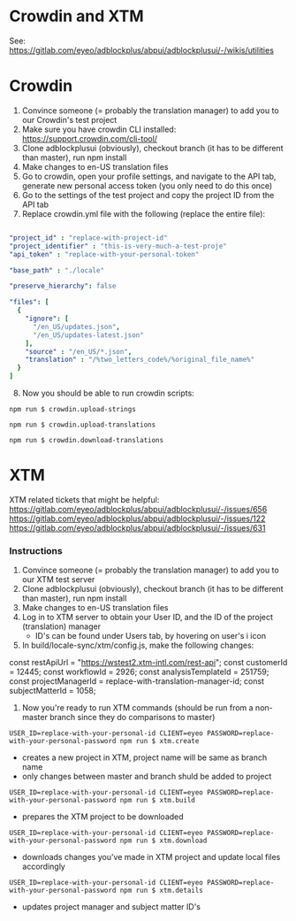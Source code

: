 # Crowdin and XTM

See: https://gitlab.com/eyeo/adblockplus/abpui/adblockplusui/-/wikis/utilities

# Crowdin

1. Convince someone (= probably the translation manager) to add you to our Crowdin's test project
1. Make sure you have crowdin CLI installed: https://support.crowdin.com/cli-tool/
1. Clone adblockplusui (obviously), checkout branch (it has to be different than master), run npm install
1. Make changes to en-US translation files
1. Go to crowdin, open your profile settings, and navigate to the API tab, generate new personal access token (you only need to do this once)
1. Go to the settings of the test project and copy the project ID from the API tab
1. Replace crowdin.yml file with the following (replace the entire file):

```yml title=crowdin.yml lineNumbers=true

"project_id" : "replace-with-project-id"
"project_identifier" : "this-is-very-much-a-test-proje"
"api_token" : "replace-with-your-personal-token"

"base_path" : "./locale"

"preserve_hierarchy": false

"files": [
  {
    "ignore": [
      "/en_US/updates.json",
      "/en_US/updates-latest.json"
    ],
    "source" : "/en_US/*.json",
    "translation" : "/%two_letters_code%/%original_file_name%"
  }
]
```

8. Now you should be able to run crowdin scripts:

`npm run $ crowdin.upload-strings`

`npm run $ crowdin.upload-translations`

`npm run $ crowdin.download-translations`

# XTM

XTM related tickets that might be helpful:
https://gitlab.com/eyeo/adblockplus/abpui/adblockplusui/-/issues/656
https://gitlab.com/eyeo/adblockplus/abpui/adblockplusui/-/issues/122
https://gitlab.com/eyeo/adblockplus/abpui/adblockplusui/-/issues/631

### Instructions

1. Convince someone (= probably the translation manager) to add you to our XTM test server
1. Clone adblockplusui (obviously), checkout branch (it has to be different than master), run npm install
1. Make changes to en-US translation files
1. Log in to XTM server to obtain your User ID, and the ID of the project (translation) manager
	* ID's can be found under Users tab, by hovering on user's i icon
1. In build/locale-sync/xtm/config.js, make the following changes:

const restApiUrl = "https://wstest2.xtm-intl.com/rest-api";
const customerId = 12445;
const workflowId = 2926;
const analysisTemplateId = 251759;
const projectManagerId = replace-with-translation-manager-id;
const subjectMatterId = 1058;

1. Now you're ready to run XTM commands (should be run from a non-master branch since they do comparisons to master)

`USER_ID=replace-with-your-personal-id CLIENT=eyeo PASSWORD=replace-with-your-personal-password npm run $ xtm.create`
* creates a new project in XTM, project name will be same as branch name
* only changes between master and branch shuld be added to project

`USER_ID=replace-with-your-personal-id CLIENT=eyeo PASSWORD=replace-with-your-personal-password npm run $ xtm.build`
* prepares the XTM project to be downloaded

`USER_ID=replace-with-your-personal-id CLIENT=eyeo PASSWORD=replace-with-your-personal-password npm run $ xtm.download`
* downloads changes you've made in XTM project and update local files accordingly

`USER_ID=replace-with-your-personal-id CLIENT=eyeo PASSWORD=replace-with-your-personal-password npm run $ xtm.details`
* updates project manager and subject matter ID's


